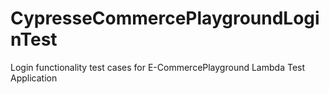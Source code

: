 # CypresseCommercePlaygroundLoginTest
Login functionality test cases for E-CommercePlayground Lambda Test Application
